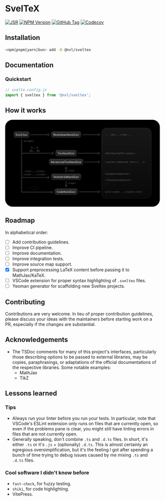 # SvelTeX

[![JSR](https://jsr.io/badges/@nvl/sveltex?style=flat-square&labelColor=1A3644)](https://jsr.io/@nvl/sveltex)
[![NPM Version](https://img.shields.io/npm/v/@nvl/sveltex?style=flat-square&logo=npm&logoColor=white&label=&labelColor=BD453B&color=BD453B)](https://npmjs.com/@nvl/sveltex)
[![GitHub Tag](https://img.shields.io/github/v/tag/nvlang/sveltex?style=flat-square&logo=GitHub&logoColor=aaa&label=&labelColor=333&color=333)](https://github.com/nvlang/sveltex)
[![Codecov](https://img.shields.io/codecov/c/github/nvlang/sveltex?style=flat-square&logo=codecov&label=&logoColor=aaa&labelColor=333&color=333)]()

## Installation

```sh
<npm|pnpm|yarn|bun> add -D @nvl/sveltex
```

## Documentation

### Quickstart

```js
// svelte.config.js
import { sveltex } from '@nvl/sveltex';
```

## How it works

![Schematic overview of how Sveltex works](res/schematic-overview.svg)

## Roadmap

In alphabetical order:

- [ ] Add contribution guidelines.
- [ ] Improve CI pipeline.
- [ ] Improve documentation.
- [ ] Improve integration tests.
- [ ] Improve source map support.
- [x] Support preprocessing LaTeX content before passing it to MathJax/KaTeX.
- [ ] VSCode extension for proper syntax highlighting of `.sveltex` files.
- [ ] Yeoman generator for scaffolding new Sveltex projects.

## Contributing

Contributions are very welcome. In lieu of proper contribution guidelines,
please discuss your ideas with the maintainers before starting work on a PR,
especially if the changes are substantial.

## Acknowledgements

- The TSDoc comments for many of this project's interfaces, particularly those describing options to
 be passed to external libraries, may be copies, paraphrasings, or adaptations
  of the official documentations of the respective libraries. Some notable examples:
  - MathJax
  - TikZ


## Lessons learned

### Tips

- Always run your linter before you run your tests. In particular, note that
  VSCode's ESLint extension only runs on files that are currently open, so even
  if the problems pane is clear, you might still have linting errors in files
  that are not currently open.
- Generally speaking, don't combine `.ts` and `.d.ts` files. In short, it's
  either `.ts` or it's `.js` + (optionally) `.d.ts`. This is almost certainly an
  egregious oversimplification, but it's the feeling I got after spending a
  bunch of time trying to debug issues caused by me mixing `.ts` and `.d.ts` files.

### Cool software I didn't know before

- `fast-check`, for fuzzy testing.
- `shiki`, for code highlighting.
- VitePress.
